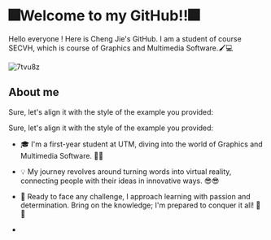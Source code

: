 # 🎆Welcome to my GitHub!!🎆

Hello everyone ! Here is Cheng Jie's GitHub. I am a student of course SECVH, which is course of Graphics and Multimedia Software.🖌️💻

![7tvu8z](https://github.com/Chengjiegithub/Chengjiegithub/assets/148413198/69699e8e-cf03-45ae-bccd-f0eb9e708869)


## About me
Sure, let's align it with the style of the example you provided:

Sure, let's align it with the style of the example you provided:

- 🎓 I'm a first-year student at UTM, diving into the world of Graphics and Multimedia Software. 🥳🥳
- 💡 My journey revolves around turning words into virtual reality, connecting people with their ideas in innovative ways. 😎😎
- 🚀 Ready to face any challenge, I approach learning with passion and determination. Bring on the knowledge; I'm prepared to conquer it all! 😤😤

- 
